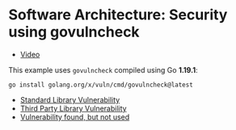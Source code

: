 # Software Architecture: Security using govulncheck

* [Video](https://youtu.be/BOQfO60gWGM)

This example uses `govulncheck` compiled using Go **1.19.1**:

```
go install golang.org/x/vuln/cmd/govulncheck@latest
```

* [Standard Library Vulnerability](stdlib/)
* [Third Party Library Vulnerability](thirdpartylib/)
* [Vulnerability found, but not used](notused/)
